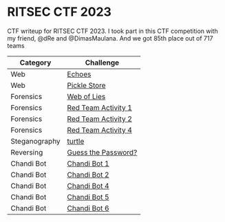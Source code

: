 # RITSEC CTF 2023
CTF writeup for RITSEC CTF 2023. I took part in this CTF competition with my friend, @dRe and @DimasMaulana. And we got 85th place out of 717 teams

| Category | Challenge |
| --- | --- |
| Web | [Echoes](/RITSEC%20CTF%202023/Echoes/)
| Web | [Pickle Store](/RITSEC%20CTF%202023/Pickle%20Store/)
| Forensics | [Web of Lies](/RITSEC%20CTF%202023/Web%20of%20Lies/)
| Forensics | [Red Team Activity 1](/RITSEC%20CTF%202023/Red%20Team%20Activity%201/)
| Forensics | [Red Team Activity 2](/RITSEC%20CTF%202023/Red%20Team%20Activity%202/)
| Forensics | [Red Team Activity 4](/RITSEC%20CTF%202023/Red%20Team%20Activity%204/)
| Steganography | [turtle](/RITSEC%20CTF%202023/turtle/)
| Reversing | [Guess the Password?](/RITSEC%20CTF%202023/Guess%20the%20Password/)
| Chandi Bot | [Chandi Bot 1](/RITSEC%20CTF%202023/Chandi%20Bot%201/)
| Chandi Bot | [Chandi Bot 2](/RITSEC%20CTF%202023/Chandi%20Bot%202/)
| Chandi Bot | [Chandi Bot 4](/RITSEC%20CTF%202023/Chandi%20Bot%204/)
| Chandi Bot | [Chandi Bot 5](/RITSEC%20CTF%202023/Chandi%20Bot%205/)
| Chandi Bot | [Chandi Bot 6](/RITSEC%20CTF%202023/Chandi%20Bot%206/)